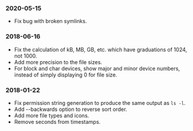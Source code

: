 ### 2020-05-15
- Fix bug with broken symlinks.

### 2018-06-16
- Fix the calculation of kB, MB, GB, etc. which have graduations of 1024, not 1000.
- Add more precision to the file sizes.
- For block and char devices, show major and minor device numbers, instead of simply displaying 0 for file size.

### 2018-01-22

- Fix permission string generation to produce the same output as `ls -l`.
- Add --backwards option to reverse sort order.
- Add more file types and icons.
- Remove seconds from timestamps.
